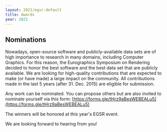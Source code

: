 ```yaml
---
layout: 2021/egsr-default
title: Awards
year: 2021
---
```


## Nominations

Nowadays, open-source software and publicly-available data sets are of high importance to research in many domains, including Computer Graphics.
For this reason, the Eurographics Symposium on Rendering decided to honor the best software and the best data set that are publicly available.
We are looking for high-quality contributions that are expected to make (or have made) a large impact on the community.
All contributions made in the last 5 years (after 31. Dec. 2015) are eligible for submission.

Any work can be nominated. You can propose others but are also invited to nominate yourself via this form: [https://forms.gle/tHrz9aBesWEBEALu5](https://forms.gle/tHrz9aBesWEBEALu5)

The winners will be honored at this year's EGSR event.

We are looking forward to hearing from you!


